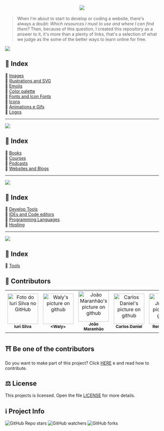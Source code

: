 <h1 align="center">
  <img src="../../assets/logo.png">
</h1>

> When I'm about to start to develop or coding a website, there's always a doubt: <i>Which resources I must to use and where I can find them?</i>
> Then, because of this question, I created this repository as a answer to it, it's more than a plenty of links, that's a selection of what we judge as the some of the better ways to learn online for free.

<img src="../../assets/banner1.png">

## 📕 Index

📌 [Images](free-materials-for-websites.en.md#-images)<br>
📌 [Illustrations and SVG](free-materials-for-websites.en.md#-illustrations-and-svg)<br>
📌 [Emojis](free-materials-for-websites.en.md#-emojis)<br>
📌 [Color palette](free-materials-for-websites.en.md#-color-palette)<br>
📌 [Fonts and Icon Fonts](free-materials-for-websites.en.md#-fonts-and-icon-fonts)<br>
📌 [Icons](free-materials-for-websites.en.md#-icons)<br>
📌 [Animations e Gifs](free-materials-for-websites.en.md#-animations-and-gifs)<br>
📌 [Logos](free-materials-for-websites.en.md#-logos)<br>

---

<img src="../../assets/banner2.png">

## 📕 Index

📌 [Books](free-materials-for-studies.en.md#-books)<br>
📌 [Courses](free-materials-for-studies.en.md#-courses)<br>
📌 [Podcasts](free-materials-for-studies.en.md#-podcasts)<br>
📌 [Websites and Blogs](free-materials-for-studies.en.md#-websites-and-blogs)<br>

---

<img src="../../assets/banner3.png">

## 📕 Index

📌 [Develop Tools](free-materials-for-devs.en.md#-develop-tools)<br>
📌 [IDEs and Code editors](free-materials-for-devs.en.md#-ides-and-code-editors)<br>
📌 [Programming Languages](free-materials-for-devs.en.md#-programming-languages)<br>
📌 [Hosting](free-materials-for-devs.en.md#-hosting)<br>

---

<img src="../../assets/banner4.png">

## 📕 Index

📌 [Tools](free-materials-for-designers.en.md#-tools) <br>

## 🌈 Contributors<br>

<table>
  <tr>
    <td align="center">
      <a href="https://github.com/iuricode">
        <img src="https://avatars3.githubusercontent.com/u/31936044" width="100px;" alt="Foto do Iuri Silva no GitHub"/><br>
        <sub>
          <b>Iuri Silva</b>
        </sub>
      </a>
    </td>
    <td align="center">
      <a href="https://github.com/walysonfelipe">
        <img src="https://avatars1.githubusercontent.com/u/35854466" width="100px;" alt="Waly's picture on github"/><br>
        <sub>
          <b><<!---->Waly></b>
        </sub>
      </a><br>
    </td>
    <td align="center">
      <a href="https://github.com/joaomaranhao">
        <img src="https://avatars0.githubusercontent.com/u/31970285" width="100px;" alt="João Maranhão's picture on github"/><br>
        <sub>
          <b>João Maranhão</b>
        </sub>
      </a><br>
    </td>
    <td align="center">
      <a href="https://github.com/ff4LL">
        <img src="https://avatars0.githubusercontent.com/u/66672234" width="100px;" alt="Carlos Daniel's picture on github"/><br>
        <sub>
          <b>Carlos Daniel</b>
        </sub>
      </a><br>
    </td>
    <td align="center">
      <a href="https://github.com/reness0">
        <img src="https://avatars0.githubusercontent.com/u/49681380" width="100px;" alt="Renê Júnior's picture on github"/><br>
        <sub>
          <b>Renê Júnior</b>
        </sub>
      </a><br>
    </td>

  
  </tr>
</table>

## ⛩ Be one of the contributors<br>

Do you want to make part of this project? Click [HERE](./CONTRIBUTING.en.md) e and read how to contribute.<br>

## ⚖ License

This projects is  licensed. Open the file [LICENSE](./LICENSE.en.md) for more details.<br>

## ℹ️ Project Info

![GitHub Repo stars](https://img.shields.io/github/stars/iuricode/recursos-gratuitos?style=for-the-badge)
![GitHub watchers](https://img.shields.io/github/watchers/iuricode/recursos-gratuitos?style=for-the-badge)
![GitHub forks](https://img.shields.io/github/forks/iuricode/recursos-gratuitos?style=for-the-badge)
